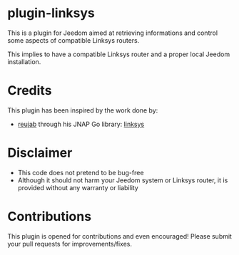 # plugin-linksys

This is a plugin for Jeedom aimed at retrieving informations and control some aspects of compatible Linksys routers.

This implies to have a compatible Linksys router and a proper local Jeedom installation.

# Credits

This plugin has been inspired by the work done by:

- [reujab](https://github.com/reujab) through his JNAP Go library: [linksys](https://github.com/reujab/linksys)

# Disclaimer

- This code does not pretend to be bug-free
- Although it should not harm your Jeedom system or Linksys router, it is provided without any warranty or liability

# Contributions

This plugin is opened for contributions and even encouraged! Please submit your pull requests for improvements/fixes.
